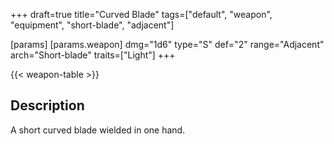 +++
draft=true
title="Curved Blade"
tags=["default", "weapon", "equipment", "short-blade", "adjacent"]

[params]
  [params.weapon]
    dmg="1d6"
    type="S"
    def="2"
    range="Adjacent"
    arch="Short-blade"
    traits=["Light"]
+++

{{< weapon-table >}}

## Description
A short curved blade wielded in one hand.
